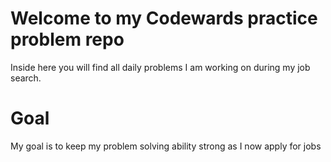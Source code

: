 # Welcome to my Codewards practice problem repo
<p>Inside here you will find all daily problems I am working on during my job search.</p>

<h1>Goal</h1>
<p>My goal is to keep my problem solving ability strong as I now apply for jobs</p>

